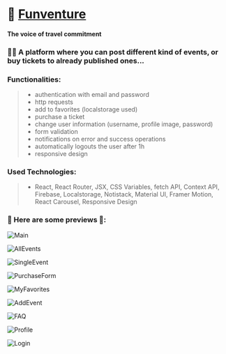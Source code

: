 # 🎉 [Funventure](https://funventure.netlify.app/)

#### The voice of travel commitment

### 🤸‍♀️ A platform where you can post different kind of events, or buy tickets to already published ones... 


### Functionalities:
> - authentication with email and password
> - http requests
> - add to favorites (localstorage used)
> - purchase a ticket
> - change user information (username, profile image, password)
> - form validation
> - notifications on error and success operations
> - automatically logouts the user after 1h
> - responsive design


### Used Technologies:
> - React, React Router, JSX, CSS Variables, fetch API, Context API, Firebase, Localstorage, Notistack, Material UI, Framer Motion, React Carousel, Responsive Design

### 🔗 Here are some previews 🎯:
![Main](https://i.imgur.com/WVagO4D.png)

![AllEvents](https://i.imgur.com/tlqDfSt.png)

![SingleEvent](https://i.imgur.com/snRGJq8.png)

![PurchaseForm](https://i.imgur.com/CVhhEri.png)

![MyFavorites](https://i.imgur.com/zS9bXcU.png)

![AddEvent](https://i.imgur.com/yrT9zdd.png)

![FAQ](https://i.imgur.com/vXbga7F.png)

![Profile](https://i.imgur.com/8niBZH8.png)

![Login](https://i.imgur.com/c49uuf7.png)
